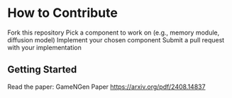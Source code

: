 # How to Contribute

Fork this repository
Pick a component to work on (e.g., memory module, diffusion model)
Implement your chosen component
Submit a pull request with your implementation

## Getting Started

Read the paper: GameNGen Paper https://arxiv.org/pdf/2408.14837
